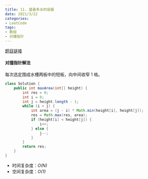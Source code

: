 ```yaml
---
title: 11. 盛最多水的容器
date: 2021/3/22
categories:
- LeetCode
tags:
- 数组
- 对撞指针
---
```


[题目链接](https://leetcode-cn.com/problems/container-with-most-water/)

#### 对撞指针解法

每次选定围成水槽两板中的短板，向中间收窄 1 格。

```java
class Solution {
    public int maxArea(int[] height) {
        int res = 0;
        int i = 0;
        int j = height.length - 1;
        while (i < j) {
            int area = (j - i) * Math.min(height[i], height[j]);
            res = Math.max(res, area);
            if (height[i] < height[j]) {
                i++;
            } else {
                j--;
            }
        }
        return res;
    }
}
```

- 时间复杂度：*O(N)*
- 空间复杂度：*O(1)*

